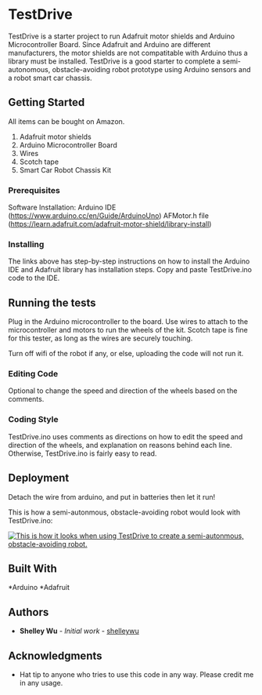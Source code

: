 # TestDrive

TestDrive is a starter project to run Adafruit motor shields and Arduino Microcontroller Board. Since Adafruit and Arduino are different manufacturers, the motor shields are not compatitable with Arduino thus a library must be installed. TestDrive is a good starter to complete a semi-autonomous, obstacle-avoiding robot prototype using Arduino sensors and a robot smart car chassis.

## Getting Started

All items can be bought on Amazon.
1. Adafruit motor shields
2. Arduino Microcontroller Board
3. Wires
4. Scotch tape
5. Smart Car Robot Chassis Kit

### Prerequisites

Software Installation:
Arduino IDE (https://www.arduino.cc/en/Guide/ArduinoUno)
AFMotor.h file (https://learn.adafruit.com/adafruit-motor-shield/library-install)

### Installing

The links above has step-by-step instructions on how to install the Arduino IDE and Adafruit library has installation steps.
Copy and paste TestDrive.ino code to the IDE.

## Running the tests

Plug in the Arduino microcontroller to the board. Use wires to attach to the microcontroller and motors to run the wheels of the kit.
Scotch tape is fine for this tester, as long as the wires are securely touching. 

Turn off wifi of the robot if any, or else, uploading the code will not run it.

### Editing Code

Optional to change the speed and direction of the wheels based on the comments.

### Coding Style

TestDrive.ino uses comments as directions on how to edit the speed and direction of the wheels, and explanation on reasons behind each line. Otherwise, TestDrive.ino is fairly easy to read.

## Deployment

Detach the wire from arduino, and put in batteries then let it run!

This is how a semi-autonmous, obstacle-avoiding robot would look with TestDrive.ino:

[![This is how it looks when using TestDrive to create a semi-autonmous, obstacle-avoiding robot.](https://img.youtube.com/vi/pu6evmJ-aMc/0.jpg)](https://www.youtube.com/watch?v=pu6evmJ-aMc)

## Built With

*Arduino
*Adafruit

## Authors

* **Shelley Wu** - *Initial work* - [shelleywu](https://github.com/shelleywu)

## Acknowledgments

* Hat tip to anyone who tries to use this code in any way. Please credit me in any usage.

